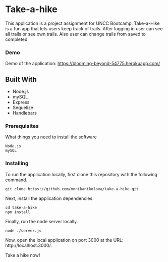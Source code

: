 # Take-a-hike
This application is a project assignment for UNCC Bootcamp. 
Take-a-Hike is a fun app that lets users keep track of trails.
After logging in user can see all trails or see own trails. Also user can change trails from saved to completed


### Demo

Demo of the application: https://blooming-beyond-54775.herokuapp.com/

## Built With

* Node.js
* mySQL
* Express
* Sequelize
* Handlebars


### Prerequisites


What things you need to install the software

```
Node.js
mySQL
```

### Installing

To run the application locally, first clone this repository with the following command.
```
git clone https://github.com/monikanikolova/take-a-hike.git
```
Next, install the application dependencies.
```
cd take-a-hike
npm install
```

Finally, run the node server locally.

```
node ./server.js
```
Now, open the local application on port 3000 at the URL: http://localhost:3000/.

Take a hike now!
